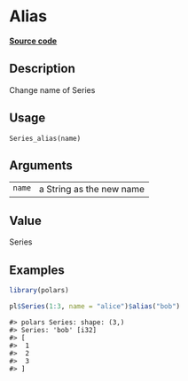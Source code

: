 

# Alias

[**Source code**](https://github.com/pola-rs/r-polars/tree/5765842071140bd7a822ebb4fd6b0ab652d73f0d/R/after-wrappers.R#L20)

## Description

Change name of Series

## Usage

<pre><code class='language-R'>Series_alias(name)
</code></pre>

## Arguments

<table>
<tr>
<td style="white-space: nowrap; font-family: monospace; vertical-align: top">
<code id="Series_alias_:_name">name</code>
</td>
<td>
a String as the new name
</td>
</tr>
</table>

## Value

Series

## Examples

``` r
library(polars)

pl$Series(1:3, name = "alice")$alias("bob")
```

    #> polars Series: shape: (3,)
    #> Series: 'bob' [i32]
    #> [
    #>  1
    #>  2
    #>  3
    #> ]
